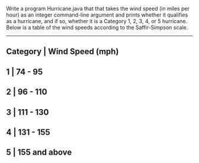 Write a program Hurricane.java that that takes the wind speed (in miles per hour) as an integer command-line argument and prints whether it qualifies as a hurricane, and if so, whether it is a Category 1, 2, 3, 4, or 5 hurricane. Below is a table of the wind speeds according to the Saffir-Simpson scale.

-----------------------------
Category  |	Wind Speed (mph)
-----------------------------
1         |	74 - 95
-----------------------------
2         |	96 - 110
-----------------------------
3   	  |	111 - 130
-----------------------------
4   	  |	131 - 155
-----------------------------
5   	  |	155 and above
-----------------------------
